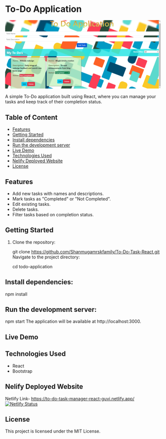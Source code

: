 # To-Do Application

![Project Preview](./src/assets/Screenshot.png)

A simple To-Do application built using React, where you can manage your tasks and keep track of their completion status.

## Table of Content

- [Features](#features)
- [Getting Started](#getting-started)
- [Install dependencies](#install-dependencies)
- [Run the development server](#run-the-development-server)
- [Live Demo](#live-demo)
- [Technologies Used](#technologies-used)
- [Nelify Deployed Website](#nelify-deployed-website)
- [License](#license)

## Features

- Add new tasks with names and descriptions.
- Mark tasks as "Completed" or "Not Completed".
- Edit existing tasks.
- Delete tasks.
- Filter tasks based on completion status.

## Getting Started

1. Clone the repository:

   git clone https://github.com/Shanmugamrskfamily/To-Do-Task-React.git
   Navigate to the project directory:

   cd todo-application

## Install dependencies:

npm install

## Run the development server:

npm start
The application will be available at http://localhost:3000.

## Live Demo

## Technologies Used

- React
- Bootstrap

## Nelify Deployed Website

Netlify Link- https://to-do-task-manager-react-guvi.netlify.app/ [![Netlify Status](https://api.netlify.com/api/v1/badges/543c75bd-8ff2-4da8-a9e4-772df476b41e/deploy-status)](https://app.netlify.com/sites/to-do-task-manager-react-guvi/deploys)

## License

This project is licensed under the MIT License.
